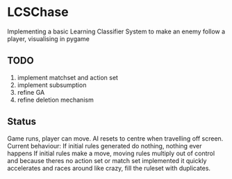 # LCSChase
Implementing a basic Learning Classifier System to make an enemy follow a player, visualising in pygame

## TODO
1. implement matchset and action set
2. implement subsumption
3. refine GA
4. refine deletion mechanism

## Status
Game runs, player can move.
AI resets to centre when travelling off screen.
Current behaviour:  If initial rules generated do nothing, nothing ever happens
                    If initial rules make a move, moving rules multiply out of control and because theres no action set or 
                    match set implemented it quickly accelerates and races around like crazy, fill the ruleset with
                    duplicates.
